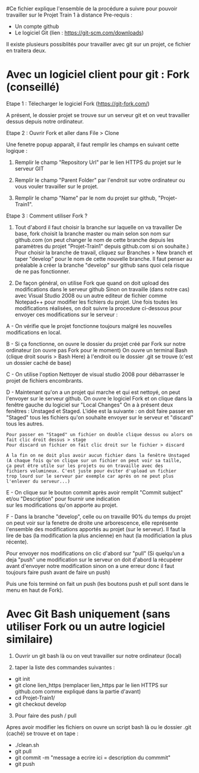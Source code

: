 #Ce fichier explique l'ensemble de la procédure a suivre pour pouvoir travailler sur le Projet Train 1 à distance
Pre-requis :
- Un compte github
- Le logiciel Git (lien : https://git-scm.com/downloads)

Il existe plusieurs possiblités pour travailler avec git sur un projet, ce fichier en traitera deux.

# Avec un logiciel client pour git : Fork (conseillé)

Etape 1 : Télecharger le logiciel Fork (https://git-fork.com/)

A présent, le dossier projet se trouve sur un serveur git et on veut travailler dessus depuis notre ordinateur. 

Etape 2 : Ouvrir Fork et aller dans File > Clone

Une fenetre popup apparaît, il faut remplir les champs en suivant cette logique :

1)  Remplir le champ "Repository Url" par le lien HTTPS du projet sur le serveur GIT 
	
2)  Remplir le champ "Parent Folder" par l'endroit sur votre ordinateur ou vous 
	vouler travailler sur le projet.
	
3)  Remplir le champ "Name" par le nom du projet sur github, "Projet-Train1".

Etape 3 : Comment utiliser Fork ?

1) Tout d'abord il faut choisir la branche sur laquelle on va travailler 
De base, fork choisit la branche master ou main selon son nom sur github.com (on peut changer le nom de cette branche depuis les
paramètres du projet "Projet-Train1" depuis github.com si on souhaite.)
Pour choisir la branche de travail, cliquez sur Branches > New branch et taper "develop" pour le nom de cette nouvelle branche.
Il faut penser au préalable à créer la branche "develop" sur github sans quoi cela risque de ne pas fonctionner.

2) De façon général, on utilise Fork que quand on doit upload des modifications dans le serveur github
Sinon on travaille (dans notre cas) avec Visual Studio 2008 ou un autre editeur de fichier comme Notepad++ pour
modifier les fichiers du projet. Une fois toutes les modifications réalisées, on doit suivre la procedure ci-dessous pour envoyer
ces modifications sur le serveur :

A - On vérifie que le projet fonctionne toujours malgré les nouvelles modifications en local.

B - Si ça fonctionne, on ouvre le dossier du projet créé par Fork sur notre ordinateur (on ouvre pas Fork pour le moment)
	On ouvre un terminal Bash (clique droit souris > Bash Here) à l'endroit ou le dossier .git se trouve (c'est un dossier caché de base)

C - On utilise l'option Nettoyer de visual studio 2008 pour débarrasser le projet de fichiers encombrants.
	
D - Maintenant qu'on a un projet qui marche et qui est nettoyé, on peut l'envoyer sur le serveur github. 
	On ouvre le logiciel Fork et on clique dans la fenêtre gauche du logiciel sur "Local Changes"
	On a à présent deux fenêtres : Unstaged et Staged. L'idée est la suivante : on doit faire passer en "Staged" tous les fichiers 
	qu'on souhaite envoyer sur le serveur et "discard" tous les autres. 
	
	Pour passer en "Staged" un fichier on double clique dessus ou alors on fait clic droit dessus > stage
	Pour discard un fichier on fait clic droit sur le fichier > discard
	
	A la fin on ne doit plus avoir aucun fichier dans la fenêtre Unstaged
	(A chaque fois qu'on clique sur un fichier on peut voir sa taille, 
	ça peut être utile sur les projets ou on travaille avec des
	fichiers volumineux. C'est juste pour éviter d'upload un fichier 
	trop lourd sur le serveur par exemple car après on ne peut plus l'enlever du serveur...)
	
E - On clique sur le bouton commit après avoir remplit "Commit subject" et/ou "Description" pour fournir une indication  
	sur les modifications qu'on apporte au projet.
	
F - Dans la branche "develop", celle ou on travaille 90% du temps du projet on peut voir sur la fenetre de droite une 
arborescence, elle représente l'ensemble des modifications apportés au projet (sur le serveur). Il faut la lire de bas 
(la modification la plus ancienne) en haut (la modificiation la plus récente). 

Pour envoyer nos modifications on clic d'abord sur "pull" (Si quelqu'un a deja "push" une modification sur le serveur on doit
d'abord la récupérer avant d'envoyer notre modification sinon on a une erreur donc il faut toujours faire push avant de faire un push)

Puis une fois terminé on fait un push (les boutons push et pull sont dans le menu en haut de Fork).
	
# Avec Git Bash uniquement (sans utiliser Fork ou un autre logiciel similaire)

1) Ouvrir un git bash là ou on veut travailler sur notre ordinateur (local)

2) taper la liste des commandes suivantes :

- git init
- git clone lien_https (remplacer lien_https par le lien HTTPS sur github.com comme expliqué dans la partie d'avant)
- cd Projet-Train1/
- git checkout develop

3) Pour faire des push / pull

Apres avoir modifier les fichiers on ouvre un script bash là ou le dossier .git (caché) se trouve
et on tape :

 - ./clean.sh
 - git pull
 - git commit -m "message a ecrire ici = description du commmit"
 - git push
